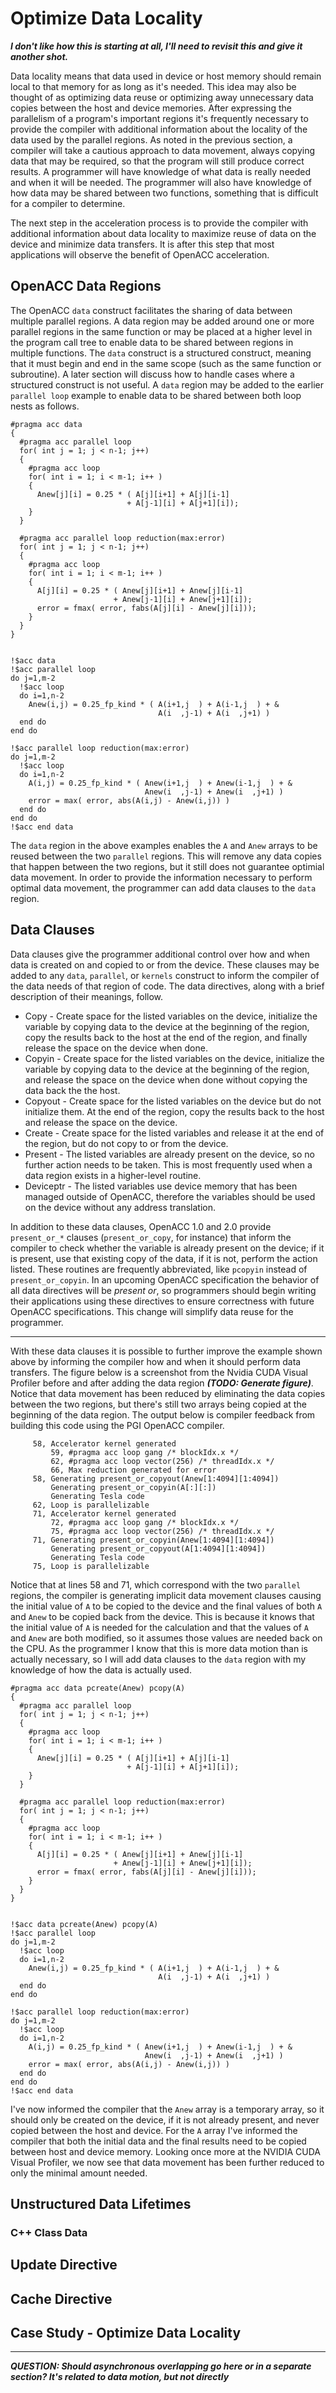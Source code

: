 Optimize Data Locality
======================
***I don't like how this is starting at all, I'll need to revisit this and give it
another shot.***

Data locality means that data used in device or host memory should remain local
to that memory for as long as it's needed. This idea may also be thought of as
optimizing data reuse or optimizing away unnecessary data copies between the
host and device memories. After expressing the parallelism of a program's
important regions it's frequently necessary to provide the compiler with
additional information about the locality of the data used by the parallel
regions. As noted in the previous section, a compiler will take a cautious
approach to data movement, always copying data that may be required, so that
the program will still produce correct results. A programmer will have
knowledge of what data is really needed and when it will be needed. The
programmer will also have knowledge of how data may be shared between two
functions, something that is difficult for a compiler to determine. 

The next step in the acceleration process is to provide the compiler with
additional information about data locality to maximize reuse of data on the
device and minimize data transfers. It is after this step that most
applications will observe the benefit of OpenACC acceleration.

OpenACC Data Regions
--------------------
The OpenACC `data` construct facilitates the sharing of data between multiple
parallel regions. A data region may be added around one or more parallel
regions in the same function or may be placed at a higher level in the program
call tree to enable data to be shared between regions in multiple functions.
The `data` construct is a structured construct, meaning that it must begin and
end in the same scope (such as the same function or subroutine). A later
section will discuss how to handle cases where a structured construct is not
useful. A `data` region may be added to the earlier `parallel loop` example to
enable data to be shared between both loop nests as follows.

    #pragma acc data
    {
      #pragma acc parallel loop
      for( int j = 1; j < n-1; j++)
      {
        #pragma acc loop
        for( int i = 1; i < m-1; i++ )
        {
          Anew[j][i] = 0.25 * ( A[j][i+1] + A[j][i-1]
                              + A[j-1][i] + A[j+1][i]);
        }
      }
      
      #pragma acc parallel loop reduction(max:error) 
      for( int j = 1; j < n-1; j++)
      {
        #pragma acc loop
        for( int i = 1; i < m-1; i++ )
        {
          A[j][i] = 0.25 * ( Anew[j][i+1] + Anew[j][i-1]
                           + Anew[j-1][i] + Anew[j+1][i]);
          error = fmax( error, fabs(A[j][i] - Anew[j][i]));
        }
      }
    }


    !$acc data
    !$acc parallel loop 
    do j=1,m-2
      !$acc loop
      do i=1,n-2
        Anew(i,j) = 0.25_fp_kind * ( A(i+1,j  ) + A(i-1,j  ) + &
                                     A(i  ,j-1) + A(i  ,j+1) )
      end do
    end do
    
    !$acc parallel loop reduction(max:error)
    do j=1,m-2
      !$acc loop
      do i=1,n-2
        A(i,j) = 0.25_fp_kind * ( Anew(i+1,j  ) + Anew(i-1,j  ) + &
                                  Anew(i  ,j-1) + Anew(i  ,j+1) )
        error = max( error, abs(A(i,j) - Anew(i,j)) )
      end do
    end do
    !$acc end data

The `data` region in the above examples enables the `A` and `Anew` arrays to be
reused between the two `parallel` regions. This will remove any data copies
that happen between the two regions, but it still does not guarantee optimial
data movement. In order to provide the information necessary to perform optimal
data movement, the programmer can add data clauses to the `data` region.

Data Clauses 
------------
Data clauses give the programmer additional control over how and when data is
created on and copied to or from the device. These clauses may be added to any
`data`, `parallel`, or `kernels` construct to inform the compiler of the data
needs of that region of code. The data directives, along with a brief
description of their meanings, follow.

* Copy - Create space for the listed variables on the device, initialize the
  variable by copying data to the device at the beginning of the region, copy
  the results back to the host at the end of the region, and finally release
  the space on the device when done.
* Copyin - Create space for the listed variables on the device, initialize the
  variable by copying data to the device at the beginning of the region, and release
  the space on the device when done without copying the data back the the host.
* Copyout - Create space for the listed variables on the device but do not
  initialize them. At the end of the region, copy the results back to the host and release
  the space on the device.
* Create - Create space for the listed variables and release it at the end of
  the region, but do not copy to or from the device.
* Present - The listed variables are already present on the device, so no
  further action needs to be taken. This is most frequently used when a data
  region exists in a higher-level routine.
* Deviceptr - The listed variables use device memory that has been managed
  outside of OpenACC, therefore the variables should be used on the device
  without any address translation.

In addition to these data clauses, OpenACC 1.0 and 2.0 provide `present_or_*`
clauses (`present_or_copy`, for instance) that inform the compiler to check
whether the variable is already present on the device; if it is present, use
that existing copy of the data, if it is not, perform the action listed. These
routines are frequently abbreviated, like `pcopyin` instead of
`present_or_copyin`. In an upcoming OpenACC specification the behavior of all
data directives will be *present or*, so programmers should begin writing their
applications using these directives to ensure correctness with future OpenACC
specifications. This change will simplify data reuse for the programmer.

----

With these data clauses it is possible to further improve the example shown
above by informing the compiler how and when it should perform data transfers.
The figure below is a screenshot from the Nvidia CUDA Visual Profiler before
and after adding the data region ***(TODO: Generate figure)***. Notice that
data movement has been reduced by eliminating the data copies between the two
regions, but there's still two arrays being copied at the beginning of the data
region. The output below is compiler feedback from building
this code using the PGI OpenACC compiler. 

         58, Accelerator kernel generated
             59, #pragma acc loop gang /* blockIdx.x */
             62, #pragma acc loop vector(256) /* threadIdx.x */
             66, Max reduction generated for error
         58, Generating present_or_copyout(Anew[1:4094][1:4094])
             Generating present_or_copyin(A[:][:])
             Generating Tesla code
         62, Loop is parallelizable
         71, Accelerator kernel generated
             72, #pragma acc loop gang /* blockIdx.x */
             75, #pragma acc loop vector(256) /* threadIdx.x */
         71, Generating present_or_copyin(Anew[1:4094][1:4094])
             Generating present_or_copyout(A[1:4094][1:4094])
             Generating Tesla code
         75, Loop is parallelizable

Notice that at lines 58 and 71, which correspond with the two `parallel` regions, the compiler
is generating implicit data movement clauses causing the initial value of `A` to
be copied to the device and the final values of both `A` and `Anew` to be copied
back from the device. This is because it knows that the initial value of `A` is
needed for the calculation and that the values of `A` and `Anew` are both
modified, so it assumes those values are needed back on the CPU. As the
programmer I know that this is more data motion than is actually necessary, so
I will add data clauses to the `data` region with my knowledge of how the data
is actually used.

    #pragma acc data pcreate(Anew) pcopy(A)
    {
      #pragma acc parallel loop
      for( int j = 1; j < n-1; j++)
      {
        #pragma acc loop
        for( int i = 1; i < m-1; i++ )
        {
          Anew[j][i] = 0.25 * ( A[j][i+1] + A[j][i-1]
                              + A[j-1][i] + A[j+1][i]);
        }
      }
      
      #pragma acc parallel loop reduction(max:error) 
      for( int j = 1; j < n-1; j++)
      {
        #pragma acc loop
        for( int i = 1; i < m-1; i++ )
        {
          A[j][i] = 0.25 * ( Anew[j][i+1] + Anew[j][i-1]
                           + Anew[j-1][i] + Anew[j+1][i]);
          error = fmax( error, fabs(A[j][i] - Anew[j][i]));
        }
      }
    }


    !$acc data pcreate(Anew) pcopy(A)
    !$acc parallel loop 
    do j=1,m-2
      !$acc loop
      do i=1,n-2
        Anew(i,j) = 0.25_fp_kind * ( A(i+1,j  ) + A(i-1,j  ) + &
                                     A(i  ,j-1) + A(i  ,j+1) )
      end do
    end do
    
    !$acc parallel loop reduction(max:error)
    do j=1,m-2
      !$acc loop
      do i=1,n-2
        A(i,j) = 0.25_fp_kind * ( Anew(i+1,j  ) + Anew(i-1,j  ) + &
                                  Anew(i  ,j-1) + Anew(i  ,j+1) )
        error = max( error, abs(A(i,j) - Anew(i,j)) )
      end do
    end do
    !$acc end data

I've now informed the compiler that the `Anew` array is a temporary array, so
it should only be created on the device, if it is not already present, and
never copied between the host and device. For the `A` array I've informed the
compiler that both the initial data and the final results need to be copied
between host and device memory. Looking once more at the NVIDIA CUDA Visual
Profiler, we now see that data movement has been further reduced to only the
minimal amount needed.

Unstructured Data Lifetimes
---------------------------

### C++ Class Data ###

Update Directive
----------------

Cache Directive
---------------

Case Study - Optimize Data Locality
-----------------------------------

----
***QUESTION: Should asynchronous overlapping go here or in a separate section?
It's related to data motion, but not directly***
